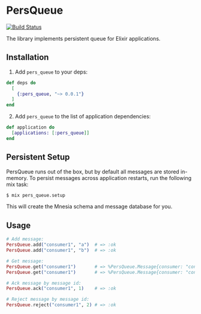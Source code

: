 # PersQueue
[![Build Status](https://api.travis-ci.org/astorre88/pers_queue.svg?branch=master)](https://travis-ci.org/astorre88/pers_queue)

The library implements persistent queue for Elixir applications.

## Installation

1) Add `pers_queue` to your deps:

```elixir
def deps do
  [
    {:pers_queue, "~> 0.0.1"}
  ]
end
```
2) Add `pers_queue` to the list of application dependencies:

```elixir
def application do
  [applications: [:pers_queue]]
end
```

## Persistent Setup

PersQueue runs out of the box, but by default all messages are stored in-memory.
To persist messages across application restarts, run the following mix task:

```bash
$ mix pers_queue.setup
```

This will create the Mnesia schema and message database for you.

## Usage

```elixir
# Add message:
PersQueue.add("consumer1", "a")  # => :ok
PersQueue.add("consumer1", "b")  # => :ok

# Get message:
PersQueue.get("consumer1")       # => %PersQueue.Message{consumer: "consumer1", content: "a", id: 1}
PersQueue.get("consumer1")       # => %PersQueue.Message{consumer: "consumer1", content: "b", id: 2}

# Ack message by message id:
PersQueue.ack("consumer1", 1)    # => :ok

# Reject message by message id:
PersQueue.reject("consumer1", 2) # => :ok
```
